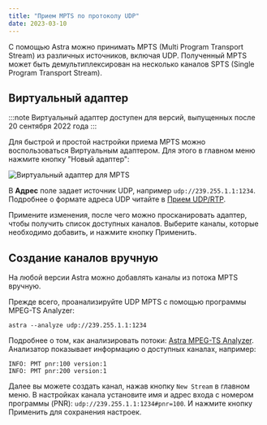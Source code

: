 ```yaml
---
title: "Прием MPTS по протоколу UDP"
date: 2023-03-10
---
```


С помощью Astra можно принимать MPTS (Multi Program Transport Stream) из различных источников, включая UDP. Полученный MPTS может быть демультиплексирован на несколько каналов SPTS (Single Program Transport Stream).

## Виртуальный адаптер[](https://help.cesbo.com/astra/receiving/ip/mpts-via-udp#virtual-adapter)

:::note Виртуальный адаптер доступен для версий, выпущенных после 20 сентября 2022 года
:::

Для быстрой и простой настройки приема MPTS можно воспользоваться Виртуальным адаптером. Для этого в главном меню нажмите кнопку "Новый адаптер":

![Виртуальный адаптер для MPTS](https://cdn.cesbo.com/help/astra/receiving/ip/mpts-via-udp/virtual-mpts.png)

В **Адрес** поле задает источник UDP, например `udp://239.255.1.1:1234`. Подробнее о формате адреса UDP читайте в [Прием UDP/RTP](https://help.cesbo.com/astra/receiving/ip/udp).

Примените изменения, после чего можно просканировать адаптер, чтобы получить список доступных каналов. Выберите каналы, которые необходимо добавить, и нажмите кнопку Применить.

## Создание каналов вручную[](https://help.cesbo.com/astra/receiving/ip/mpts-via-udp#create-channels-manually)

На любой версии Astra можно добавлять каналы из потока MPTS вручную.

Прежде всего, проанализируйте UDP MPTS с помощью программы MPEG-TS Analyzer:

```
astra --analyze udp://239.255.1.1:1234
```

Подробнее о том, как анализировать потоки: [Astra MPEG-TS Analyzer](https://help.cesbo.com/misc/tools-and-utilities/tv-and-media/astra-mpeg-ts-analyzer). Анализатор показывает информацию о доступных каналах, например:

```
INFO: PMT pnr:100 version:1
INFO: PMT pnr:200 version:1
```

Далее вы можете создать канал, нажав кнопку `New Stream` в главном меню. В настройках канала установите имя и адрес входа с номером программы (PNR): `udp://239.255.1.1:1234#pnr=100`. И нажмите кнопку Применить для сохранения настроек.
